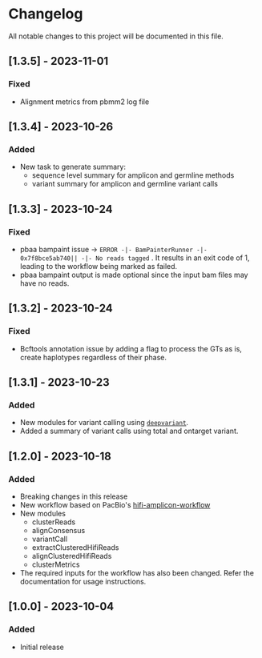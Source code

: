 # Changelog

All notable changes to this project will be documented in this file.

## [1.3.5] - 2023-11-01

### Fixed
- Alignment metrics from pbmm2 log file

## [1.3.4] - 2023-10-26

### Added
- New task to generate summary:
  - sequence level summary for amplicon and germline methods
  - variant summary for amplicon and germline variant calls

## [1.3.3] - 2023-10-24

### Fixed
- pbaa bampaint issue -> `ERROR -|- BamPainterRunner -|- 0x7f8bce5ab740|| -|- No reads tagged` . It results in an exit code of 1, leading to the workflow being marked as failed.
- pbaa bampaint output is made optional since the input bam files may have no reads.

## [1.3.2] - 2023-10-24

### Fixed
- Bcftools annotation issue by adding a flag to process the GTs as is, create haplotypes regardless of their phase. 

## [1.3.1] - 2023-10-23

### Added
- New modules for variant calling using [`deepvariant`](https://github.com/google/deepvariant).
- Added a summary of variant calls using total and ontarget variant.

## [1.2.0] - 2023-10-18

### Added

- Breaking changes in this release
- New workflow based on PacBio's [hifi-amplicon-workflow](https://github.com/PacificBiosciences/hifi-amplicon-workflow)
- New modules
  - clusterReads
  - alignConsensus
  - variantCall
  - extractClusteredHifiReads
  - alignClusteredHifiReads
  - clusterMetrics
- The required inputs for the workflow has also been changed. Refer the documentation for usage instructions.


## [1.0.0] - 2023-10-04

### Added

- Initial release